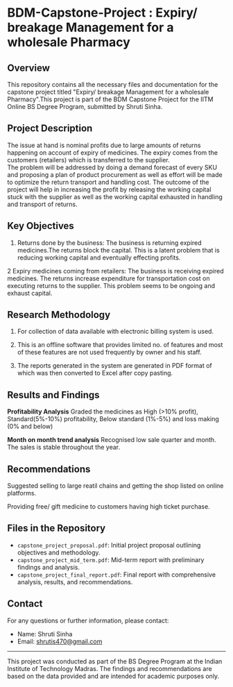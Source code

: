 # BDM-Capstone-Project : Expiry/ breakage Management for a wholesale Pharmacy

## Overview

This repository contains all the necessary files and documentation for the capstone project titled "Expiry/ breakage Management for a wholesale Pharmacy".This project is part of the BDM Capstone Project for the IITM Online BS Degree Program, submitted by Shruti Sinha.

## Project Description
 
The issue at hand is nominal profits due to large amounts of returns happening on account of expiry of medicines. The expiry comes from the customers (retailers) which is transferred to the supplier.  
The problem will be addressed by doing a demand forecast of every SKU and proposing a plan of product procurement as well as effort will be made to optimize the return transport and handling cost. 
The outcome of the project will help in increasing the profit by releasing the working capital stuck with the supplier as well as the working capital exhausted in handling and transport of returns.

## Key Objectives

1. Returns done by the business: The business is returning expired medicines.The returns block the capital. This is a latent problem that is reducing working capital and eventually effecting profits.
 
2 Expiry medicines coming from retailers: The business is receiving expired medicines. The returns increase expenditure for transportation cost on executing returns to the supplier. This problem seems to be ongoing and exhaust capital.

## Research Methodology

1. For collection of data available with electronic billing system is used.

2. This is an offline software that provides limited no. of features and most of these features are not used frequently by owner and his staff.

3. The reports generated in the system are generated in PDF format of which was then converted to Excel after copy pasting.

## Results and Findings

**Profitability Analysis**  Graded the medicines as High (>10% profit), Standard(5%-10%) profitability, Below standard (1%-5%) 
and loss making (0% and below)

**Month on month trend analysis** Recognised low sale quarter and month. The sales is stable throughout the year.

## Recommendations

Suggested selling to large reatil chains and getting the shop listed on online platforms.

Providing free/ gift medicine to customers having high ticket purchase.

## Files in the Repository

* `capstone_project_proposal.pdf`: Initial project proposal outlining objectives and methodology.
* `capstone_project_mid_term.pdf`: Mid-term report with preliminary findings and analysis.
* `capstone_project_final_report.pdf`: Final report with comprehensive analysis, results, and recommendations.

## Contact

For any questions or further information, please contact:

* Name: Shruti Sinha
* Email: shrutis470@gmail.com

---

This project was conducted as part of the BS Degree Program at the Indian Institute of Technology Madras. 
The findings and recommendations are based on the data provided and are intended for academic purposes only.



